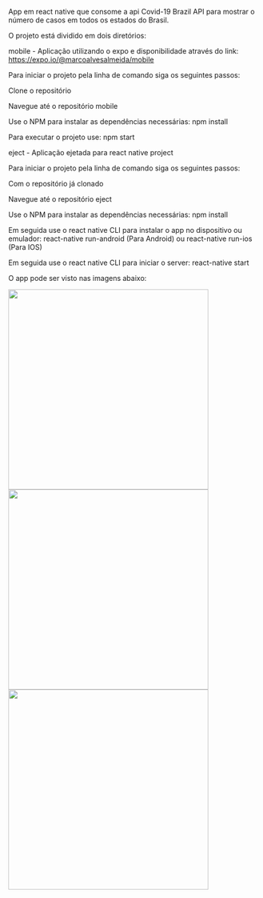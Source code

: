 App em react native que consome a api Covid-19 Brazil API para mostrar o número de casos em todos os estados do Brasil.

O projeto está dividido em dois diretórios:

mobile - Aplicação utilizando o expo e disponibilidade através do link: https://expo.io/@marcoalvesalmeida/mobile

Para iniciar o projeto pela linha de comando siga os seguintes passos:

Clone o repositório

Navegue até o repositório mobile

Use o NPM para instalar as dependências necessárias: npm install

Para executar o projeto use: npm start

eject - Aplicação ejetada para react native project

Para iniciar o projeto pela linha de comando siga os seguintes passos:

Com o repositório já clonado

Navegue até o repositório eject

Use o NPM para instalar as dependências necessárias: npm install

Em seguida use o react native CLI para instalar o app no dispositivo ou emulador: react-native run-android (Para Android) ou react-native run-ios (Para IOS)

Em seguida use o react native CLI para iniciar o server: react-native start

O app pode ser visto nas imagens abaixo:

<img src="https://i.ibb.co/2svn6hG/app2.jpg" width="400px">
<img src="https://i.ibb.co/NWjc4Mt/app1.jpg" width="400px">
<img src="https://i.ibb.co/3sfwsvP/app3.jpg" width="400px"> 